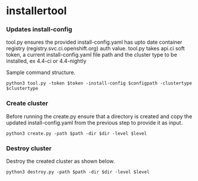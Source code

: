 # installertool

### Updates install-config
tool.py ensures the provided install-config.yaml has upto date container registry (registry.svc.ci.openshift.org) auth value.
tool.py takes api.ci soft token, a current install-config.yaml file path and the cluster type to be installed, ex 4.4-ci
or 4.4-nightly

Sample command structure.
```
python3 tool.py -token $token -install-config $configpath -clustertype $clustertype
```

### Create cluster
Before running the create.py ensure that a directory is created and copy the updated install-config.yaml from the previous 
step to provide it as input.
```
python3 create.py -path $path -dir $dir -level $level
```

### Destroy cluster
Destroy the created cluster as shown below.
```
python3 destroy.py -path $path -dir $dir -level $level
```
